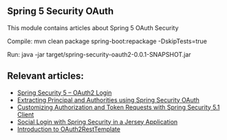 ## Spring 5 Security OAuth

This module contains articles about Spring 5 OAuth Security

Compile:
 mvn clean package spring-boot:repackage -DskipTests=true

Run:
 java -jar target/spring-security-oauth2-0.0.1-SNAPSHOT.jar

## Relevant articles:

- [Spring Security 5 – OAuth2 Login](https://www.baeldung.com/spring-security-5-oauth2-login)
- [Extracting Principal and Authorities using Spring Security OAuth](https://www.baeldung.com/spring-security-oauth-principal-authorities-extractor)
- [Customizing Authorization and Token Requests with Spring Security 5.1 Client](https://www.baeldung.com/spring-security-custom-oauth-requests)
- [Social Login with Spring Security in a Jersey Application](https://www.baeldung.com/spring-security-social-login-jersey)
- [Introduction to OAuth2RestTemplate](https://www.baeldung.com/spring-oauth2resttemplate)
